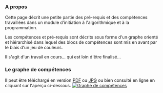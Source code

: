 ### A propos

Cette page décrit une petite partie des pré-requis et des compétences travaillées dans un module d'initiation à l'algorithmique et à la programmation.  

Les compétences et pré-requis sont décrits sous forme d'un graphe orienté et hiérarchisé dans lequel des blocs de compétences sont mis en avant par le biais d'un jeu de couleurs.

Il s'agit d'un travail en cours... qui est loin d'être finalisé...

### Le graphe de compétences

Il peut être téléchargé en version [PDF](https://patrick-etcheverry.github.io/graphe-competences-algo-prog/graphe-competences-algo-prog.pdf) ou [JPG](https://patrick-etcheverry.github.io/graphe-competences-algo-prog/graphe-competences-algo-prog.jpg) ou bien consulté en ligne en cliquant sur l'aperçu ci-dessous.
[![Graphe de compétences](https://patrick-etcheverry.github.io/graphe-competences-algo-prog/graphe-competences-algo-prog.jpg)](https://patrick-etcheverry.github.io/graphe-competences-algo-prog/)
